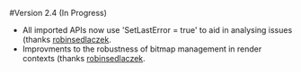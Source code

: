 #Version 2.4 (In Progress)

* All imported APIs now use 'SetLastError = true' to aid in analysing issues (thanks [robinsedlaczek](https://github.com/robinsedlaczek).
* Improvments to the robustness of bitmap management in render contexts (thanks [robinsedlaczek](https://github.com/robinsedlaczek).